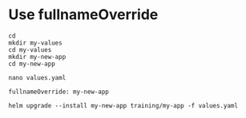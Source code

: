 # Use fullnameOverride 

```
cd
mkdir my-values
cd my-values
mkdir my-new-app
cd my-new-app
```

```
nano values.yaml
```

```
fullnameOverride: my-new-app
```

```
helm upgrade --install my-new-app training/my-app -f values.yaml
```
